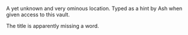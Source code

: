 A yet unknown and very ominous location. Typed as a hint by Ash when given access to this vault.

The title is apparently missing a word.